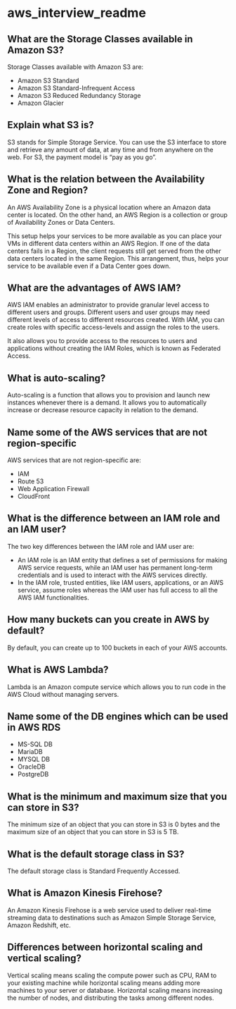 # aws_interview_readme

## What are the Storage Classes available in Amazon S3?
Storage Classes available with Amazon S3 are:

* Amazon S3 Standard
* Amazon S3 Standard-Infrequent Access
* Amazon S3 Reduced Redundancy Storage
* Amazon Glacier

## Explain what S3 is?
S3 stands for Simple Storage Service. You can use the S3 interface to store and retrieve any amount of data, at any time and from anywhere on the web. For S3, the payment model is “pay as you go”.

## What is the relation between the Availability Zone and Region?
An AWS Availability Zone is a physical location where an Amazon data center is located. On the other hand, an AWS Region is a collection or group of Availability Zones or Data Centers. 

This setup helps your services to be more available as you can place your VMs in different data centers within an AWS Region. If one of the data centers fails in a Region, the client requests still get served from the other data centers located in the same Region. This arrangement, thus, helps your service to be available even if a Data Center goes down.

## What are the advantages of AWS IAM?
AWS IAM enables an administrator to provide granular level access to different users and groups. Different users and user groups may need different levels of access to different resources created. With IAM, you can create roles with specific access-levels and assign the roles to the users. 

It also allows you to provide access to the resources to users and applications without creating the IAM Roles, which is known as Federated Access.

## What is auto-scaling?
Auto-scaling is a function that allows you to provision and launch new instances whenever there is a demand. It allows you to automatically increase or decrease resource capacity in relation to the demand.

## Name some of the AWS services that are not region-specific
AWS services that are not region-specific are:

* IAM
* Route 53
* Web Application Firewall 
* CloudFront

## What is the difference between an IAM role and an IAM user?
The two key differences between the IAM role and IAM user are:

* An IAM role is an IAM entity that defines a set of permissions for making AWS service requests, while an IAM user has permanent long-term credentials and is used to interact with the AWS services directly.  
* In the IAM role, trusted entities, like IAM users, applications, or an AWS service, assume roles whereas the IAM user has full access to all the AWS IAM functionalities.

## How many buckets can you create in AWS by default?
By default, you can create up to 100 buckets in each of your AWS accounts.

## What is AWS Lambda?
Lambda is an Amazon compute service which allows you to run code in the  AWS Cloud without managing servers.

## Name some of the DB engines which can be used in AWS RDS
* MS-SQL DB
* MariaDB
* MYSQL DB
* OracleDB
* PostgreDB

## What is the minimum and maximum size that you can store in S3?
The minimum size of an object that you can store in S3 is 0 bytes and the maximum size of an object that you can store in S3 is 5 TB.

## What is the default storage class in S3?
The default storage class is Standard Frequently Accessed.

## What is Amazon Kinesis Firehose?
An Amazon Kinesis Firehose is a web service used to deliver real-time streaming data to destinations such as Amazon Simple Storage Service, Amazon Redshift, etc.

## Differences between horizontal scaling and vertical scaling?
Vertical scaling means scaling the compute power such as CPU, RAM to your existing machine while horizontal scaling means adding more machines to your server or database. Horizontal scaling means increasing the number of nodes, and distributing the tasks among different nodes.
